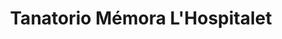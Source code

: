 ---
title: "Tanatorio Mémora L'Hospitalet"
url: /lhospitalet-de-llobregat/tanatorio-memora-lhospitalet/
shop: directores de funerarias
---